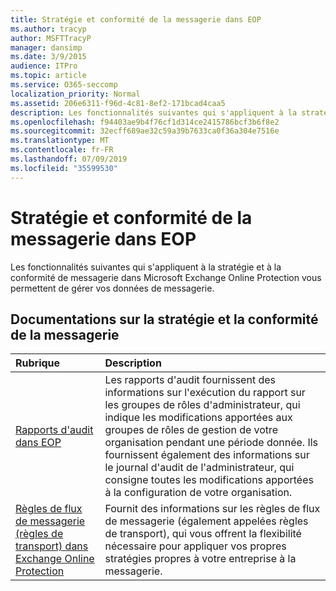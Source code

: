 ```yaml
---
title: Stratégie et conformité de la messagerie dans EOP
ms.author: tracyp
author: MSFTTracyP
manager: dansimp
ms.date: 3/9/2015
audience: ITPro
ms.topic: article
ms.service: O365-seccomp
localization_priority: Normal
ms.assetid: 206e6311-f96d-4c81-8ef2-171bcad4caa5
description: Les fonctionnalités suivantes qui s'appliquent à la stratégie et à la conformité de messagerie dans Microsoft Exchange Online Protection vous permettent de gérer vos données de messagerie.
ms.openlocfilehash: f94403ae9b4f76cf1d314ce2415786bcf3b6f8e2
ms.sourcegitcommit: 32ecff689ae32c59a39b7633ca0f36a304e7516e
ms.translationtype: MT
ms.contentlocale: fr-FR
ms.lasthandoff: 07/09/2019
ms.locfileid: "35599530"
---
```

# <a name="messaging-policy-and-compliance-in-eop"></a>Stratégie et conformité de la messagerie dans EOP

Les fonctionnalités suivantes qui s'appliquent à la stratégie et à la conformité de messagerie dans Microsoft Exchange Online Protection vous permettent de gérer vos données de messagerie.
  
## <a name="messaging-policy-and-compliance-documentation"></a>Documentations sur la stratégie et la conformité de la messagerie

|**Rubrique**|**Description**|
|:-----|:-----|
|[Rapports d'audit dans EOP](auditing-reports-in-eop.md)|Les rapports d'audit fournissent des informations sur l'exécution du rapport sur les groupes de rôles d'administrateur, qui indique les modifications apportées aux groupes de rôles de gestion de votre organisation pendant une période donnée. Ils fournissent également des informations sur le journal d'audit de l'administrateur, qui consigne toutes les modifications apportées à la configuration de votre organisation.|
|[Règles de flux de messagerie (règles de transport) dans Exchange Online Protection](mail-flow-rules-transport-rules-0.md)|Fournit des informations sur les règles de flux de messagerie (également appelées règles de transport), qui vous offrent la flexibilité nécessaire pour appliquer vos propres stratégies propres à votre entreprise à la messagerie.|
